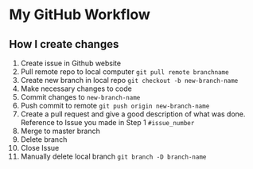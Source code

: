 # My GitHub Workflow

## How I create changes
1. Create issue in Github website
2. Pull remote repo to local computer ``` git pull remote branchname ```
3. Create new branch in local repo ``` git checkout -b new-branch-name ```
4. Make necessary changes to code
5. Commit changes to ```new-branch-name ```
6. Push commit to remote ```git push origin new-branch-name```
7. Create a pull request and give a good description of what was done. Reference to Issue you made in Step 1 ```#issue_number```
8. Merge to master branch
9. Delete branch
10. Close Issue
11. Manually delete local branch ```git branch -D branch-name```
